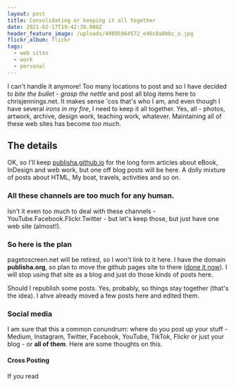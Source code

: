 ```yaml
---
layout: post
title: Consolidating or keeping it all together
date: 2021-02-17T19:42:39.008Z
header_feature_image: /uploads/49095964572_e46c8a8bbc_o.jpg
flickr_album: flickr
tags:
  - web sites
  - work
  - personal
---
```

I can't handle it anymore! Too many locations to post and so I have decided to *bite the bullet* - *grasp the nettle* and post all blog items here to chrisjennings.net. It makes sense 'cos that's who I am, and even though I have several *irons in my fire*, I need to keep it all together. Yes, all - photos, artwork, archive, design work, teaching work, whatever. Maintaining all of these web sites has become *too much*.

## The details

OK, so I'll keep [publisha.github.io](publisha.github.io) for the long form articles about eBook, InDesign and web work, but one off blog posts will be here. A dolly mixture of posts about HTML, My boat, travels, activities and so on.

### All these channels are too much for any human.

Isn't it even too much to deal with these channels - YouTube.Facebook.Flickr.Twitter - but let's keep those, but just have one web site (almost!).

### So here is the plan

pagetoscreen.net will be retired, so I won't link to it here. I have the domain **publisha.org**, so plan to move the github pages site to there ([done it now](https://www.publisha.org)). I will stop using that site as a blog and just do those kinds of posts here.

Should I republish some posts. Yes, probably, so things stay together (that's the idea). I ahve already moved a few posts here and edited them.

### Social media

I am sure that this a common conundrum: where do you post up your stuff - Medium, Instagram, Twitter, Facebook, YouTube, TikTok, Flickr or just your blog - or **all of them**. Here are some thoughts on this.

#### Cross Posting

If you read